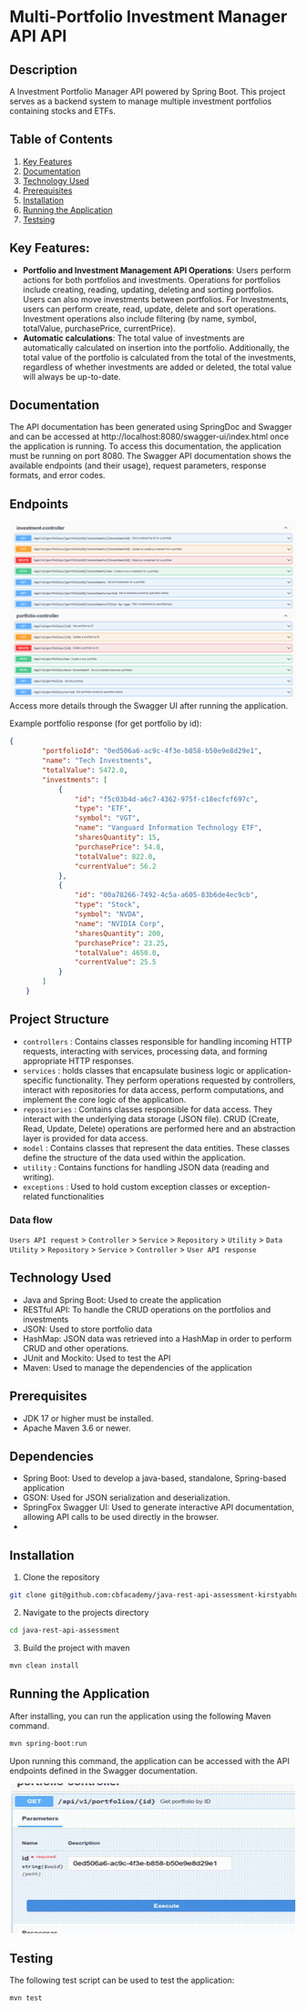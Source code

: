 # Multi-Portfolio Investment Manager API API
## Description
A Investment Portfolio Manager API powered by Spring Boot. This project serves as a backend system to manage multiple investment portfolios containing stocks and ETFs.

## Table of Contents

1. [Key Features](#key-features)
2. [Documentation](#documentation)
3. [Technology Used](#technology-used)
4. [Prerequisites](#prerequisites)
5. [Installation](#installation)
6. [Running the Application](#running-the-application)
7. [Testsing](#testing)

## Key Features:
- **Portfolio and Investment Management API Operations**: Users perform actions for both portfolios and investments. Operations for portfolios include creating, reading, updating, deleting and sorting portfolios. Users can also move investments between portfolios. For Investments, users can perform create, read, update, delete and sort operations. Investment operations also include filtering (by name, symbol, totalValue, purchasePrice, currentPrice).
- **Automatic calculations**: The total value of investments are automatically calculated on insertion into the portfolio. Additionally, the total value of the portfolio is calculated from the total of the investments, regardless of whether investments are added or deleted, the total value will always be up-to-date.

## Documentation
The API documentation has been generated using SpringDoc and Swagger and can be accessed at http://localhost:8080/swagger-ui/index.html once the application is running. To access this documentation, the application must be running on port 8080.
The Swagger API documentation shows the available endpoints (and their usage), request parameters, response formats, and error codes.

## Endpoints
![Swagger Documentation of Endpoints](/SwaggerDoc.PNG)
Access more details through the Swagger UI after running the application.

Example portfolio response (for get portfolio by id):
```json
{
        "portfolioId": "0ed506a6-ac9c-4f3e-b858-b50e9e8d29e1",
        "name": "Tech Investments",
        "totalValue": 5472.0,
        "investments": [
            {
                "id": "f5c03b4d-a6c7-4362-975f-c18ecfcf697c",
                "type": "ETF",
                "symbol": "VGT",
                "name": "Vanguard Information Technology ETF",
                "sharesQuantity": 15,
                "purchasePrice": 54.8,
                "totalValue": 822.0,
                "currentValue": 56.2
            },
            {
                "id": "00a78266-7492-4c5a-a605-83b6de4ec9cb",
                "type": "Stock",
                "symbol": "NVDA",
                "name": "NVIDIA Corp",
                "sharesQuantity": 200,
                "purchasePrice": 23.25,
                "totalValue": 4650.0,
                "currentValue": 25.5
            }
        ]
    }
```
## Project Structure
- `controllers` : Contains classes responsible for handling incoming HTTP requests, interacting with services, processing data, and forming appropriate HTTP responses. 
- `services` : holds classes that encapsulate business logic or application-specific functionality. They perform operations requested by controllers, interact with repositories for data access, perform computations, and implement the core logic of the application.
- `repositories` :  Contains classes responsible for data access. They interact with the underlying data storage (JSON file). CRUD (Create, Read, Update, Delete) operations are performed here and an abstraction layer is provided for data access.
- `model` : Contains classes that represent the data entities. These classes define the structure of the data used within the application.
- `utility` : Contains functions for handling JSON data (reading and writing).
- `exceptions` : Used to hold custom exception classes or exception-related functionalities

### Data flow
`Users API request` > `Controller` > `Service` > `Repository` > `Utility` > `Data Utility` > `Repository` > `Service` > `Controller` > `User API response`

## Technology Used
- Java and Spring Boot: Used to create the application
- RESTful API: To handle the CRUD operations on the portfolios and investments
- JSON: Used to store portfolio data
- HashMap: JSON data was retrieved into a HashMap in order to perform CRUD and other operations.
- JUnit and Mockito: Used to test the API
- Maven: Used to manage the dependencies of the application

## Prerequisites
- JDK 17 or higher must be installed.
- Apache Maven 3.6 or newer.

## Dependencies
- Spring Boot: Used to develop a java-based, standalone, Spring-based application
- GSON: Used for JSON serialization and deserialization.
- SpringFox Swagger UI: Used to generate interactive API documentation, allowing API calls to be used directly in the browser.
- 
## Installation
1. Clone the repository
```bash
git clone git@github.com:cbfacademy/java-rest-api-assessment-kirstyabhus.git
```
2. Navigate to the projects directory
```bash
cd java-rest-api-assessment
```
3. Build the project with maven
```bash
mvn clean install
```

## Running the Application
After installing, you can run the application using the following Maven command.

  ```bash
  mvn spring-boot:run
  ```

Upon running this command, the application can be accessed with the API endpoints defined in the Swagger documentation.
<p align="center">
  <img src="Swagger_Endpoints.gif" alt="swagger documentation demo" width="500" height="263"/>
</p>

## Testing
The following test script can be used to test the application:
```bash
mvn test
```
